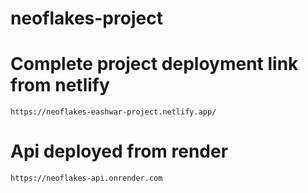 # neoflakes-project

# Complete project deployment link from netlify 
```
https://neoflakes-eashwar-project.netlify.app/
```

# Api deployed from render
```
https://neoflakes-api.onrender.com
```

